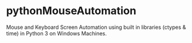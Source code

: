 # pythonMouseAutomation
Mouse and Keyboard Screen Automation using built in libraries (ctypes & time) in Python 3 on Windows Machines. 
